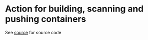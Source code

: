 # Action for building, scanning and pushing containers

See [source](https://github.com/rohdef/action-build-scan-push-container-source) for source code